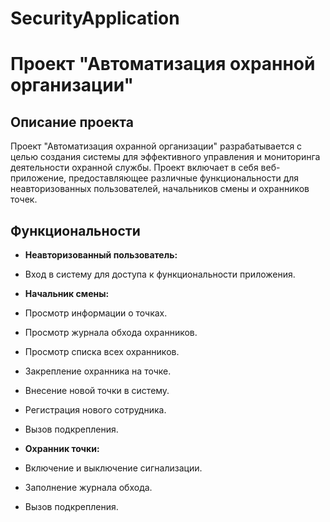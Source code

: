 # SecurityApplication
# Проект "Автоматизация охранной организации"

## Описание проекта

Проект "Автоматизация охранной организации" разрабатывается с целью создания системы для эффективного управления и мониторинга деятельности охранной службы. Проект включает в себя веб-приложение, предоставляющее различные функциональности для неавторизованных пользователей, начальников смены и охранников точек.

## Функциональности

- **Неавторизованный пользователь:**
- Вход в систему для доступа к функциональности приложения.

- **Начальник смены:**
- Просмотр информации о точках.
- Просмотр журнала обхода охранников.
- Просмотр списка всех охранников.
- Закрепление охранника на точке.
- Внесение новой точки в систему.
- Регистрация нового сотрудника.
- Вызов подкрепления.

- **Охранник точки:**
- Включение и выключение сигнализации.
- Заполнение журнала обхода.
- Вызов подкрепления.
